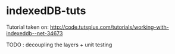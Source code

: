 indexedDB-tuts
==============

Tutorial taken on: http://code.tutsplus.com/tutorials/working-with-indexeddb--net-34673

TODO : decoupling the layers + unit testing

